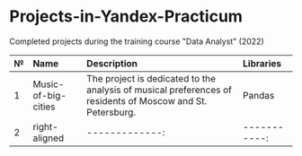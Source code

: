 # Projects-in-Yandex-Practicum
Completed projects during the training course "Data Analyst" (2022)

| № | Name                      | Description  | Libraries  |
|---|:--------------------------|:-------------|:-----------|
| 1 | Music-of-big-cities       |The project is dedicated to the analysis of musical preferences of residents of Moscow and St. Petersburg.|Pandas      |
| 2 | right-aligned             |-------------:|-----------:|


